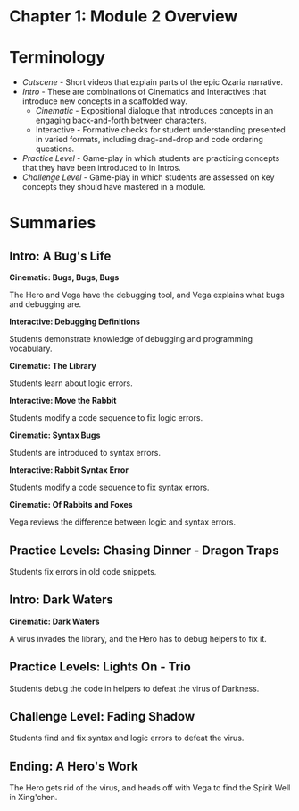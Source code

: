 # Chapter 1: Module 2 Overview

# **Terminology**

- _Cutscene_ - Short videos that explain parts of the epic Ozaria narrative.
- _Intro_ - These are combinations of Cinematics and Interactives that introduce new concepts in a scaffolded way. 
    - _Cinematic_ - Expositional dialogue that introduces concepts in an engaging back-and-forth between characters.
    - Interactive - Formative checks for student understanding presented in varied formats, including drag-and-drop and code ordering questions.
- _Practice Level_ - Game-play in which students are practicing concepts that they have been introduced to in Intros.
- _Challenge Level_ - Game-play in which students are assessed on key concepts they should have mastered in a module.

# Summaries

## Intro: A Bug&#39;s Life

**Cinematic: Bugs, Bugs, Bugs**

The Hero and Vega have the debugging tool, and Vega explains what bugs and debugging are.

**Interactive: Debugging Definitions**

Students demonstrate knowledge of debugging and programming vocabulary.

**Cinematic: The Library**

Students learn about logic errors.

**Interactive: Move the Rabbit**

Students modify a code sequence to fix logic errors.

**Cinematic: Syntax Bugs**

Students are introduced to syntax errors.

**Interactive: Rabbit Syntax Error**

Students modify a code sequence to fix syntax errors.

**Cinematic: Of Rabbits and Foxes**

Vega reviews the difference between logic and syntax errors.

## Practice Levels: Chasing Dinner - Dragon Traps

Students fix errors in old code snippets.

## Intro: Dark Waters

**Cinematic: Dark Waters**

A virus invades the library, and the Hero has to debug helpers to fix it.

## Practice Levels: Lights On - Trio

Students debug the code in helpers to defeat the virus of Darkness.

## Challenge Level: Fading Shadow

Students find and fix syntax and logic errors to defeat the virus.

## Ending: A Hero&#39;s Work

The Hero gets rid of the virus, and heads off with Vega to find the Spirit Well in Xing&#39;chen.
